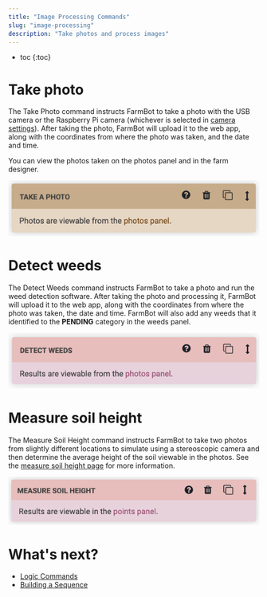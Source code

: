```yaml
---
title: "Image Processing Commands"
slug: "image-processing"
description: "Take photos and process images"
---
```


* toc
{:toc}

# Take photo

The <span class="fb-step fb-take-photo">Take Photo</span> command instructs FarmBot to take a photo with the USB camera or the Raspberry Pi camera (whichever is selected in [camera settings](../../photos/camera-settings.md)). After taking the photo, FarmBot will upload it to the web app, along with the coordinates from where the photo was taken, and the date and time.

You can view the photos taken on the photos panel and in the farm designer.

![take a photo](_images/take_a_photo.png)

# Detect weeds

The <span class="fb-step fb-run-farmware">Detect Weeds</span> command instructs FarmBot to take a photo and run the weed detection software. After taking the photo and processing it, FarmBot will upload it to the web app, along with the coordinates from where the photo was taken, the date and time. FarmBot will also add any weeds that it identified to the **PENDING** category in the weeds panel.

![detect weeds](_images/detect_weeds.png)

# Measure soil height

The <span class="fb-step fb-run-farmware">Measure Soil Height</span> command instructs FarmBot to take two photos from slightly different locations to simulate using a stereoscopic camera and then determine the average height of the soil viewable in the photos. See the [measure soil height page](../../photos/measure-soil-height.md) for more information.

![measure soil height](_images/measure_soil_height.png)

# What's next?

 * [Logic Commands](logic.md)
 * [Building a Sequence](../building-a-sequence.md)
